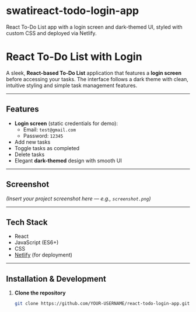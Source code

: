 # swatireact-todo-login-app
React To-Do List app with a login screen and dark-themed UI, styled with custom CSS and deployed via Netlify.

# React To-Do List with Login

A sleek, **React-based To-Do List** application that features a **login screen** before accessing your tasks. The interface follows a dark theme with clean, intuitive styling and simple task management features.

---

##  Features
- **Login screen** (static credentials for demo):
  - Email: `test@gmail.com`
  - Password: `12345`
- Add new tasks
- Toggle tasks as completed
- Delete tasks
- Elegant **dark-themed** design with smooth UI

---

##  Screenshot
*(Insert your project screenshot here — e.g., `screenshot.png`)*

---

##  Tech Stack
- React
- JavaScript (ES6+)
- CSS
- [Netlify](https://www.netlify.com/) (for deployment)

---

##  Installation & Development

1. **Clone the repository**
   ```bash
   git clone https://github.com/YOUR-USERNAME/react-todo-login-app.git
